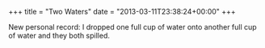 +++
title = "Two Waters"
date = "2013-03-11T23:38:24+00:00"
+++

New personal record: I dropped one full cup of water onto another full cup of water and they both spilled.
			